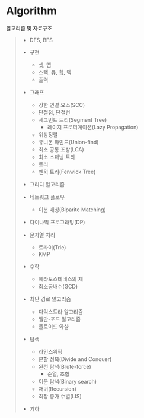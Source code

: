 # Algorithm
알고리즘 및 자료구조

> - DFS, BFS
>
> - 구현
>    - 셋, 맵
>    - 스택, 큐, 힙, 덱
>    - 출력
>
> - 그래프
>    - 강한 연결 요소(SCC)
>    - 단절점, 단절선
>    - 세그먼트 트리(Segment Tree)
>        - 레이지 프로퍼게이션(Lazy Propagation)
>    - 위상정렬
>    - 유니온 파인드(Union-find)
>    - 최소 공통 조상(LCA)
>    - 최소 스패닝 트리
>    - 트리
>    - 펜윅 트리(Fenwick Tree)
>
> - 그리디 알고리즘
>
> - 네트워크 플로우
>    - 이분 매칭(Biparite Matching)
>
> - 다이나믹 프로그래밍(DP)
>
> - 문자열 처리
>    - 트라이(Trie)
>    - KMP
>
> - 수학
>    - 에라토스테네스의 체
>    - 최소공배수(GCD)
>
> - 최단 경로 알고리즘
>    - 다익스트라 알고리즘
>    - 벨만-포드 알고리즘
>    - 플로이드 와샬
>
> - 탐색
>    - 라인스위핑
>    - 분할 정복(Divide and Conquer)
>    - 완전 탐색(Brute-force)
>       - 순열, 조합
>    - 이분 탐색(Binary search)
>    - 재귀(Recursion)
>    - 최장 증가 수열(LIS)
> 
>  - 기하
